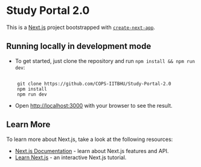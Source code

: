 # Study Portal 2.0
This is a [Next.js](https://nextjs.org/) project bootstrapped with [`create-next-app`](https://github.com/vercel/next.js/tree/canary/packages/create-next-app).

## Running locally in development mode

- To get started, just clone the repository and run `npm install && npm run dev`:
```

    git clone https://github.com/COPS-IITBHU/Study-Portal-2.0
    npm install
    npm run dev
```

- Open [http://localhost:3000](http://localhost:3000) with your browser to see the result.


## Learn More

To learn more about Next.js, take a look at the following resources:

- [Next.js Documentation](https://nextjs.org/docs) - learn about Next.js features and API.
- [Learn Next.js](https://nextjs.org/learn) - an interactive Next.js tutorial.


